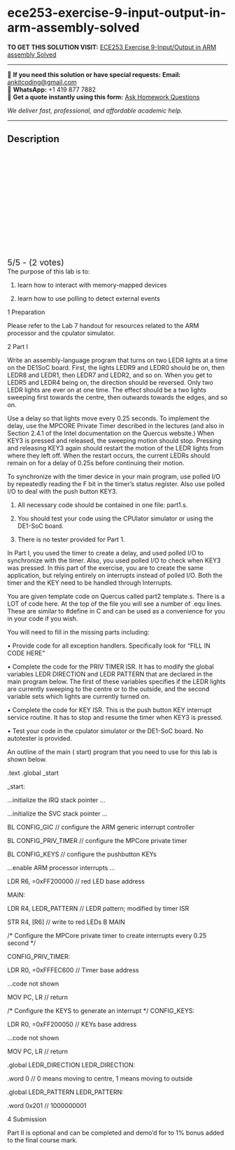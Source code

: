 # ece253-exercise-9-input-output-in-arm-assembly-solved
**TO GET THIS SOLUTION VISIT:** [ECE253 Exercise 9-Input/Output in ARM assembly Solved](https://www.ankitcodinghub.com/product/ece253-laboratory-exercise-9-solved/)


---

📩 **If you need this solution or have special requests:** **Email:** ankitcoding@gmail.com  
📱 **WhatsApp:** +1 419 877 7882  
📄 **Get a quote instantly using this form:** [Ask Homework Questions](https://www.ankitcodinghub.com/services/ask-homework-questions/)

*We deliver fast, professional, and affordable academic help.*

---

<h2>Description</h2>



<div class="kk-star-ratings kksr-auto kksr-align-center kksr-valign-top" data-payload="{&quot;align&quot;:&quot;center&quot;,&quot;id&quot;:&quot;110002&quot;,&quot;slug&quot;:&quot;default&quot;,&quot;valign&quot;:&quot;top&quot;,&quot;ignore&quot;:&quot;&quot;,&quot;reference&quot;:&quot;auto&quot;,&quot;class&quot;:&quot;&quot;,&quot;count&quot;:&quot;2&quot;,&quot;legendonly&quot;:&quot;&quot;,&quot;readonly&quot;:&quot;&quot;,&quot;score&quot;:&quot;5&quot;,&quot;starsonly&quot;:&quot;&quot;,&quot;best&quot;:&quot;5&quot;,&quot;gap&quot;:&quot;4&quot;,&quot;greet&quot;:&quot;Rate this product&quot;,&quot;legend&quot;:&quot;5\/5 - (2 votes)&quot;,&quot;size&quot;:&quot;24&quot;,&quot;title&quot;:&quot;ECE253 Exercise 9-Input\/Output in ARM assembly Solved&quot;,&quot;width&quot;:&quot;138&quot;,&quot;_legend&quot;:&quot;{score}\/{best} - ({count} {votes})&quot;,&quot;font_factor&quot;:&quot;1.25&quot;}">

<div class="kksr-stars">

<div class="kksr-stars-inactive">
            <div class="kksr-star" data-star="1" style="padding-right: 4px">


<div class="kksr-icon" style="width: 24px; height: 24px;"></div>
        </div>
            <div class="kksr-star" data-star="2" style="padding-right: 4px">


<div class="kksr-icon" style="width: 24px; height: 24px;"></div>
        </div>
            <div class="kksr-star" data-star="3" style="padding-right: 4px">


<div class="kksr-icon" style="width: 24px; height: 24px;"></div>
        </div>
            <div class="kksr-star" data-star="4" style="padding-right: 4px">


<div class="kksr-icon" style="width: 24px; height: 24px;"></div>
        </div>
            <div class="kksr-star" data-star="5" style="padding-right: 4px">


<div class="kksr-icon" style="width: 24px; height: 24px;"></div>
        </div>
    </div>

<div class="kksr-stars-active" style="width: 138px;">
            <div class="kksr-star" style="padding-right: 4px">


<div class="kksr-icon" style="width: 24px; height: 24px;"></div>
        </div>
            <div class="kksr-star" style="padding-right: 4px">


<div class="kksr-icon" style="width: 24px; height: 24px;"></div>
        </div>
            <div class="kksr-star" style="padding-right: 4px">


<div class="kksr-icon" style="width: 24px; height: 24px;"></div>
        </div>
            <div class="kksr-star" style="padding-right: 4px">


<div class="kksr-icon" style="width: 24px; height: 24px;"></div>
        </div>
            <div class="kksr-star" style="padding-right: 4px">


<div class="kksr-icon" style="width: 24px; height: 24px;"></div>
        </div>
    </div>
</div>


<div class="kksr-legend" style="font-size: 19.2px;">
            5/5 - (2 votes)    </div>
    </div>
The purpose of this lab is to:

1. learn how to interact with memory-mapped devices

2. learn how to use polling to detect external events

1 Preparation

Please refer to the Lab 7 handout for resources related to the ARM processor and the cpulator simulator.

2 Part I

Write an assembly-language program that turns on two LEDR lights at a time on the DE1SoC board. First, the lights LEDR9 and LEDR0 should be on, then LEDR8 and LEDR1, then LEDR7 and LEDR2, and so on. When you get to LEDR5 and LEDR4 being on, the direction should be reversed. Only two LEDR lights are ever on at one time. The effect should be a two lights sweeping first towards the centre, then outwards towards the edges, and so on.

Use a delay so that lights move every 0.25 seconds. To implement the delay, use the MPCORE Private Timer described in the lectures (and also in Section 2.4.1 of the Intel documentation on the Quercus website.) When KEY3 is pressed and released, the sweeping motion should stop. Pressing and releasing KEY3 again should restart the motion of the LEDR lights from where they left off. When the restart occurs, the current LEDRs should remain on for a delay of 0.25s before continuing their motion.

To synchronize with the timer device in your main program, use polled I/O by repeatedly reading the F bit in the timer’s status register. Also use polled I/O to deal with the push button KEY3.

1. All necessary code should be contained in one file: part1.s.

2. You should test your code using the CPUlator simulator or using the DE1-SoC board.

3. There is no tester provided for Part 1.

In Part I, you used the timer to create a delay, and used polled I/O to synchronize with the timer. Also, you used polled I/O to check when KEY3 was pressed. In this part of the exercise, you are to create the same application, but relying entirely on interrupts instead of polled I/O. Both the timer and the KEY need to be handled through Interrupts.

You are given template code on Quercus called part2 template.s. There is a LOT of code here. At the top of the file you will see a number of .equ lines. These are similar to #define in C and can be used as a convenience for you in your code if you wish.

You will need to fill in the missing parts including:

• Provide code for all exception handlers. Specifically look for “FILL IN CODE HERE”

• Complete the code for the PRIV TIMER ISR. It has to modify the global variables LEDR DIRECTION and LEDR PATTERN that are declared in the main program below. The first of these variables specifies if the LEDR lights are currently sweeping to the centre or to the outside, and the second variable sets which lights are currently turned on.

• Complete the code for KEY ISR. This is the push button KEY interrupt service routine. It has to stop and resume the timer when KEY3 is pressed.

• Test your code in the cpulator simulator or the DE1-SoC board. No autotester is provided.

An outline of the main ( start) program that you need to use for this lab is shown below.

.text .global _start

_start:

…initialize the IRQ stack pointer …

…initialize the SVC stack pointer …

BL CONFIG_GIC // configure the ARM generic interrupt controller

BL CONFIG_PRIV_TIMER // configure the MPCore private timer

BL CONFIG_KEYS // configure the pushbutton KEYs

…enable ARM processor interrupts …

LDR R6, =0xFF200000 // red LED base address

MAIN:

LDR R4, LEDR_PATTERN // LEDR pattern; modified by timer ISR

STR R4, [R6] // write to red LEDs B MAIN

/* Configure the MPCore private timer to create interrupts every 0.25 second */

CONFIG_PRIV_TIMER:

LDR R0, =0xFFFEC600 // Timer base address

…code not shown

MOV PC, LR // return

/* Configure the KEYS to generate an interrupt */ CONFIG_KEYS:

LDR R0, =0xFF200050 // KEYs base address

…code not shown

MOV PC, LR // return

.global LEDR_DIRECTION LEDR_DIRECTION:

.word 0 // 0 means moving to centre, 1 means moving to outside

.global LEDR_PATTERN LEDR_PATTERN:

.word 0x201 // 1000000001

4 Submission

Part II is optional and can be completed and demo’d for to 1% bonus added to the final course mark.
